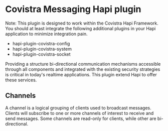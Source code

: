 # Covistra Messaging Hapi plugin

Note: This plugin is designed to work within the Covistra Hapi Framework. You should at least integrate the following
additional plugins in your Hapi application to minimize integration pain. 

- hapi-plugin-covistra-config
- hapi-plugin-covistra-system
- hapi-plugin-covistra-socket


Providing a structure bi-directional communication mechanisms accessible through all components and integrated with the
existing security strategies is critical in today's realtime applications. This plugin extend Hapi to offer these services.

## Channels

A channel is a logical grouping of clients used to broadcast messages. Clients will subscribe to one or more channels of
interest to receive and send messages. Some channels are read-only for clients, while other are bi-directional.

